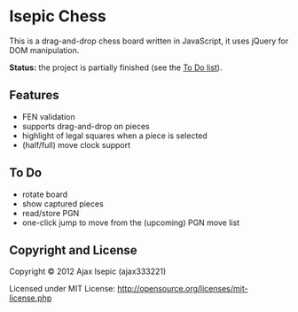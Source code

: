 Isepic Chess
================

This is a drag-and-drop chess board written in JavaScript, it uses jQuery for DOM manipulation.

**Status:** the project is partially finished (see the [To Do list](https://github.com/ajax333221/Isepic-Chess#to-do)).

Features
-------------

- FEN validation
- supports drag-and-drop on pieces
- highlight of legal squares when a piece is selected
- (half/full) move clock support

To Do
-------------

- rotate board
- show captured pieces
- read/store PGN
- one-click jump to move from the (upcoming) PGN move list

Copyright and License
-------------

Copyright © 2012 Ajax Isepic (ajax333221)

Licensed under MIT License: http://opensource.org/licenses/mit-license.php
